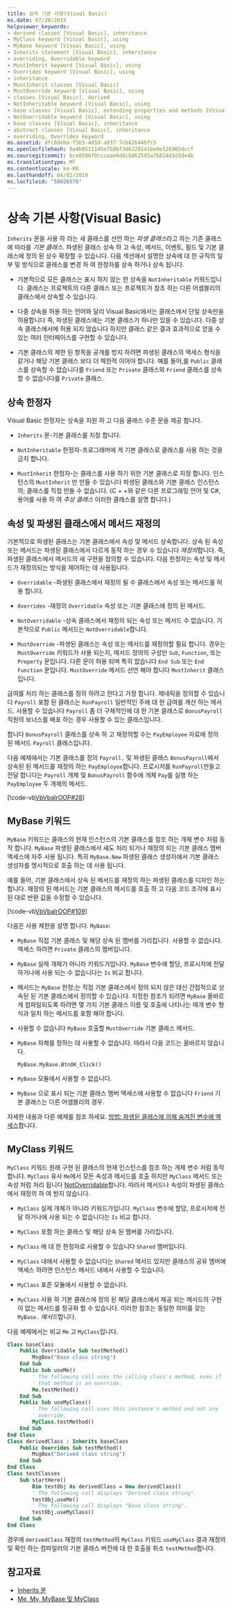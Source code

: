 ```yaml
---
title: 상속 기본 사항(Visual Basic)
ms.date: 07/20/2015
helpviewer_keywords:
- derived classes [Visual Basic], inheritance
- MyClass keyword [Visual Basic], using
- MyBase keyword [Visual Basic], using
- Inherits statement [Visual Basic], inheritance
- overriding, Overridable keyword
- MustInherit keyword [Visual Basic], using
- Overrides keyword [Visual Basic], using
- inheritance
- MustInherit classes [Visual Basic]
- MustOverride keyword [Visual Basic], using
- classes [Visual Basic], derived
- NotInheritable keyword [Visual Basic], using
- base classes [Visual Basic], extending properties and methods [Visual Basic]
- NotOverridable keyword [Visual Basic], using
- base classes [Visual Basic], inheritance
- abstract classes [Visual Basic], inheritance
- overriding, Overrides keyword
ms.assetid: dfc8deba-f5b3-4d1d-a937-7cb826446fc5
ms.openlocfilehash: 5e4b8511145e758bf3d6328141be0e526965dccf
ms.sourcegitcommit: bce0586f0cccaae6d6cbd625d5a7b824d1d3de4b
ms.translationtype: MT
ms.contentlocale: ko-KR
ms.lasthandoff: 04/02/2019
ms.locfileid: "58826576"
---
```

# <a name="inheritance-basics-visual-basic"></a>상속 기본 사항(Visual Basic)
`Inherits` 문을 사용 하 라는 새 클래스를 선언 하는 *파생 클래스*라고 하는 기존 클래스에 따라를 *기본 클래스*. 파생된 클래스 상속 하 고 속성, 메서드, 이벤트, 필드 및 기본 클래스에 정의 된 상수 확장할 수 있습니다. 다음 섹션에서 설명한 상속에 대 한 규칙의 일부 및 방식으로 클래스를 변경 하 여 한정자를 상속 하거나 상속 됩니다.  
  
-   기본적으로 모든 클래스는 표시 하지 않는 한 상속을 `NotInheritable` 키워드입니다. 클래스는 프로젝트의 다른 클래스 또는 프로젝트가 참조 하는 다른 어셈블리의 클래스에서 상속할 수 있습니다.  
  
-   다중 상속을 허용 하는 언어와 달리 Visual Basic에서는 클래스에서 단일 상속만을 허용합니다 즉, 파생된 클래스에는 기본 클래스가 하나만 있을 수 있습니다. 다중 상속 클래스에서에 허용 되지 않습니다 하지만 클래스 같은 결과 효과적으로 얻을 수 있는 여러 인터페이스를 구현할 수 있습니다.  
  
-   기본 클래스의 제한 된 항목을 공개를 방지 하려면 파생된 클래스의 액세스 형식을 같거나 해당 기본 클래스 보다 더 제한적 이어야 합니다. 예를 들어,를 `Public` 클래스를 상속할 수 없습니다를 `Friend` 또는 `Private` 클래스와 `Friend` 클래스를 상속할 수 없습니다를 `Private` 클래스.  
  
## <a name="inheritance-modifiers"></a>상속 한정자  
 Visual Basic 한정자는 상속을 지원 하 고 다음 클래스 수준 문을 제공 합니다.  
  
-   `Inherits` 문-기본 클래스를 지정 합니다.  
  
-   `NotInheritable` 한정자-프로그래머에 게 기본 클래스로 클래스를 사용 하는 것을 금지 합니다.  
  
-   `MustInherit` 한정자-는 클래스를 사용 하기 위한 기본 클래스로 지정 합니다. 인스턴스의 `MustInherit` 만 만들 수 있습니다 파생된 클래스와 기본 클래스 인스턴스의; 클래스를 직접 만들 수 없습니다. (C + +와 같은 다른 프로그래밍 언어 및 C#, 용어를 사용 하 여 *추상 클래스* 이러한 클래스를 설명 합니다.)  
  
## <a name="overriding-properties-and-methods-in-derived-classes"></a>속성 및 파생된 클래스에서 메서드 재정의  
 기본적으로 파생된 클래스는 기본 클래스에서 속성 및 메서드 상속합니다. 상속 된 속성 또는 메서드는 파생된 클래스에서 다르게 동작 하는 경우 수 있습니다 *재정의*합니다. 즉, 파생된 클래스에서 메서드의 새 구현을 정의할 수 있습니다. 다음 한정자는 속성 및 메서드가 재정의되는 방식을 제어하는 데 사용됩니다.  
  
-   `Overridable` -파생된 클래스에서 재정의 될 수 클래스에서 속성 또는 메서드를 허용 합니다.  
  
-   `Overrides` -재정의 `Overridable` 속성 또는 기본 클래스에 정의 된 메서드.  
  
-   `NotOverridable` -상속 클래스에서 재정의 되는 속성 또는 메서드 수 없습니다. 기본적으로 `Public` 메서드는 `NotOverridable`합니다.  
  
-   `MustOverride` -파생된 클래스는 속성 또는 메서드를 재정의할 필요 합니다. 경우는 `MustOverride` 키워드가 사용 되는지, 메서드 정의의 구성만 `Sub`, `Function`, 또는 `Property` 문입니다. 다른 문이 허용 되며 특히 없습니다 `End Sub` 또는 `End Function` 문입니다. `MustOverride` 메서드 선언 해야 합니다 `MustInherit` 클래스입니다.  
  
 급여를 처리 하는 클래스를 정의 하려고 한다고 가정 합니다. 제네릭을 정의할 수 있습니다 `Payroll` 포함 된 클래스는 `RunPayroll` 일반적인 주에 대 한 급여를 계산 하는 메서드. 사용할 수 있습니다 `Payroll` 좀 더 구체적인에 대 한 기본 클래스로 `BonusPayroll` 직원의 보너스를 배포 하는 경우 사용할 수 있는 클래스입니다.  
  
 합니다 `BonusPayroll` 클래스를 상속 하 고 재정의할 수는 `PayEmployee` 자료에 정의 된 메서드 `Payroll` 클래스입니다.  
  
 다음 예제에서는 기본 클래스를 정의 `Payroll,` 및 파생된 클래스 `BonusPayroll`에서 상속된 된 메서드를 재정의 하는 `PayEmployee`합니다. 프로시저를 `RunPayroll`만들고 전달 합니다는 `Payroll` 개체 및 `BonusPayroll` 함수에 개체 `Pay`를 실행 하는 `PayEmployee` 두 개체의 메서드.  
  
 [!code-vb[VbVbalrOOP#28](~/samples/snippets/visualbasic/VS_Snippets_VBCSharp/VbVbalrOOP/VB/OOP.vb#28)]  
  
## <a name="the-mybase-keyword"></a>MyBase 키워드  
 `MyBase` 키워드는 클래스의 현재 인스턴스의 기본 클래스를 참조 하는 개체 변수 처럼 동작 합니다. `MyBase` 파생된 클래스에서 섀도 처리 되거나 재정의 되는 기본 클래스 멤버 액세스에 자주 사용 됩니다. 특히 `MyBase.New` 파생된 클래스 생성자에서 기본 클래스 생성자를 명시적으로 호출 하는 데 사용 됩니다.  
  
 예를 들어, 기본 클래스에서 상속 된 메서드를 재정의 하는 파생된 클래스를 디자인 하는 합니다. 재정의 된 메서드는 기본 클래스의 메서드를 호출 하 고 다음 코드 조각에 표시 된 대로 반환 값을 수정할 수 있습니다.  
  
 [!code-vb[VbVbalrOOP#109](~/samples/snippets/visualbasic/VS_Snippets_VBCSharp/VbVbalrOOP/VB/OOP.vb#109)]  
  
 다음은 사용 제한을 설명 합니다. `MyBase`:  
  
-   `MyBase` 직접 기본 클래스 및 해당 상속 된 멤버를 가리킵니다. 사용할 수 없습니다. 액세스 하려면 `Private` 클래스의 멤버입니다.  
  
-   `MyBase` 실제 개체가 아니라 키워드가입니다. `MyBase` 변수에 할당, 프로시저에 전달 하거나에 사용 되는 수 없습니다는 `Is` 비교 합니다.  
  
-   메서드는 `MyBase` 한정;는 직접 기본 클래스에서 정의 되지 않은 대신 간접적으로 상속된 된 기본 클래스에서 정의할 수 있습니다. 지정한 참조가 되려면 `MyBase` 올바르게 컴파일되도록 하려면 몇 가지 기본 클래스 이름 및 호출에 나타나는 매개 변수 형식과 일치 하는 메서드를 포함 해야 합니다.  
  
-   사용할 수 없습니다 `MyBase` 호출할 `MustOverride` 기본 클래스 메서드.  
  
-   `MyBase` 자체를 정하는 데 사용할 수 없습니다. 따라서 다음 코드는 올바르지 않습니다.  
  
     `MyBase.MyBase.BtnOK_Click()`  
  
-   `MyBase` 모듈에서 사용할 수 없습니다.  
  
-   `MyBase` 으로 표시 되는 기본 클래스 멤버 액세스에 사용할 수 없습니다 `Friend` 기본 클래스는 다른 어셈블리의 경우.  
  
 자세한 내용과 다른 예제를 참조 하세요. [방법: 파생된 클래스에 의해 숨겨진 변수에 액세스](../../../../visual-basic/programming-guide/language-features/declared-elements/how-to-access-a-variable-hidden-by-a-derived-class.md)합니다.  
  
## <a name="the-myclass-keyword"></a>MyClass 키워드  
 `MyClass` 키워드 원래 구현 된 클래스의 현재 인스턴스를 참조 하는 개체 변수 처럼 동작 합니다. `MyClass` 유사 `Me`에서 모든 속성과 메서드를 호출 하지만 `MyClass` 메서드 또는 속성 처럼 처리 됩니다 [NotOverridable](../../../../visual-basic/language-reference/modifiers/notoverridable.md)합니다. 따라서 메서드나 속성이 파생된 클래스에서 재정의 하 여 받지 않습니다.  
  
-   `MyClass` 실제 개체가 아니라 키워드가입니다. `MyClass` 변수에 할당, 프로시저에 전달 하거나에 사용 되는 수 없습니다는 `Is` 비교 합니다.  
  
-   `MyClass` 포함 하는 클래스 및 해당 상속 된 멤버를 가리킵니다.  
  
-   `MyClass` 에 대 한 한정자로 사용할 수 있습니다 `Shared` 멤버입니다.  
  
-   `MyClass` 내에서 사용할 수 없습니다는 `Shared` 메서드 있지만 클래스의 공유 멤버에 액세스 하려면 인스턴스 메서드 내에서 사용할 수 있습니다.  
  
-   `MyClass` 표준 모듈에서 사용할 수 없습니다.  
  
-   `MyClass` 사용 하 기본 클래스에 정의 된 해당 클래스에서 제공 되는 메서드의 구현이 없는 메서드를 정규화 할 수 있습니다. 이러한 참조는 동일한 의미를 갖는 `MyBase.` *메서드*합니다.  
  
 다음 예제에서는 비교 `Me` 고 `MyClass`입니다.  
  
```vb
Class baseClass  
    Public Overridable Sub testMethod()  
        MsgBox("Base class string")  
    End Sub  
    Public Sub useMe()  
        ' The following call uses the calling class's method, even if   
        ' that method is an override.  
        Me.testMethod()  
    End Sub  
    Public Sub useMyClass()  
        ' The following call uses this instance's method and not any  
        ' override.  
        MyClass.testMethod()  
    End Sub  
End Class  
Class derivedClass : Inherits baseClass  
    Public Overrides Sub testMethod()  
        MsgBox("Derived class string")  
    End Sub  
End Class  
Class testClasses  
    Sub startHere()  
        Dim testObj As derivedClass = New derivedClass()  
        ' The following call displays "Derived class string".  
        testObj.useMe()  
        ' The following call displays "Base class string".  
        testObj.useMyClass()  
    End Sub  
End Class  
```  
  
 경우에 `derivedClass` 재정의 `testMethod`의 `MyClass` 키워드 `useMyClass` 결과 재정의 및 확인 하는 컴파일러의 기본 클래스 버전에 대 한 호출을 취소 `testMethod`합니다.  
  
## <a name="see-also"></a>참고자료

- [Inherits 문](../../../../visual-basic/language-reference/statements/inherits-statement.md)
- [Me, My, MyBase 및 MyClass](../../../../visual-basic/programming-guide/program-structure/me-my-mybase-and-myclass.md)
